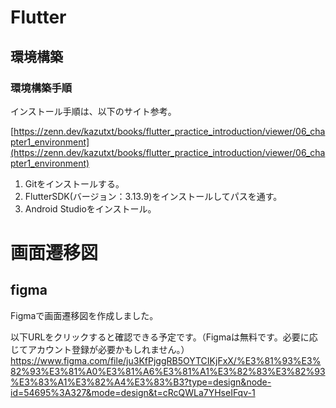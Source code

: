 # Flutter
## 環境構築
### 環境構築手順

インストール手順は、以下のサイト参考。

[https://zenn.dev/kazutxt/books/flutter_practice_introduction/viewer/06_chapter1_environment](https://zenn.dev/kazutxt/books/flutter_practice_introduction/viewer/06_chapter1_environment)

1. Gitをインストールする。
2. FlutterSDK(バージョン：3.13.9)をインストールしてパスを通す。
3. Android Studioをインストール。


# 画面遷移図
## figma

Figmaで画面遷移図を作成しました。

以下URLをクリックすると確認できる予定です。（Figmaは無料です。必要に応じてアカウント登録が必要かもしれません。）
https://www.figma.com/file/ju3KfPjggRB5OYTCIKjFxX/%E3%81%93%E3%82%93%E3%81%A0%E3%81%A6%E3%81%A1%E3%82%83%E3%82%93%E3%83%A1%E3%82%A4%E3%83%B3?type=design&node-id=54695%3A327&mode=design&t=cRcQWLa7YHseIFqv-1